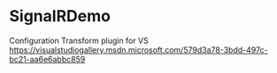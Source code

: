 # SignalRDemo

Configuration Transform plugin for VS 
https://visualstudiogallery.msdn.microsoft.com/579d3a78-3bdd-497c-bc21-aa6e6abbc859


